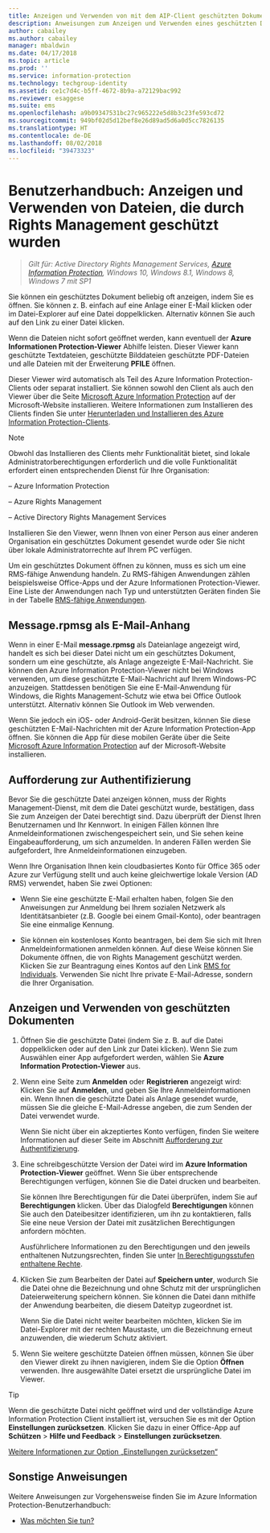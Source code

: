 ```yaml
---
title: Anzeigen und Verwenden von mit dem AIP-Client geschützten Dokumenten
description: Anweisungen zum Anzeigen und Verwenden eines geschützten Dokuments, das die Installation des Azure Information Protection-Clients erfordert.
author: cabailey
ms.author: cabailey
manager: mbaldwin
ms.date: 04/17/2018
ms.topic: article
ms.prod: ''
ms.service: information-protection
ms.technology: techgroup-identity
ms.assetid: ce1c7d4c-b5ff-4672-8b9a-a72129bac992
ms.reviewer: esaggese
ms.suite: ems
ms.openlocfilehash: a9b09347531bc27c965222e5d8b3c23fe593cd72
ms.sourcegitcommit: 949bf02d5d12bef8e26d89ad5d6a0d5cc7826135
ms.translationtype: HT
ms.contentlocale: de-DE
ms.lasthandoff: 08/02/2018
ms.locfileid: "39473323"
---
```

# <a name="user-guide-view-and-use-files-that-have-been-protected-by-rights-management"></a>Benutzerhandbuch: Anzeigen und Verwenden von Dateien, die durch Rights Management geschützt wurden

>*Gilt für: Active Directory Rights Management Services, [Azure Information Protection](https://azure.microsoft.com/pricing/details/information-protection), Windows 10, Windows 8.1, Windows 8, Windows 7 mit SP1*

Sie können ein geschütztes Dokument beliebig oft anzeigen, indem Sie es öffnen. Sie können z. B. einfach auf eine Anlage einer E-Mail klicken oder im Datei-Explorer auf eine Datei doppelklicken. Alternativ können Sie auch auf den Link zu einer Datei klicken.

Wenn die Dateien nicht sofort geöffnet werden, kann eventuell der **Azure Informationen Protection-Viewer** Abhilfe leisten. Dieser Viewer kann geschützte Textdateien, geschützte Bilddateien geschützte PDF-Dateien und alle Dateien mit der Erweiterung **PFILE** öffnen.

Dieser Viewer wird automatisch als Teil des Azure Information Protection-Clients oder separat installiert. Sie können sowohl den Client als auch den Viewer über die Seite [Microsoft Azure Information Protection](https://go.microsoft.com/fwlink/?LinkId=303970) auf der Microsoft-Website installieren. Weitere Informationen zum Installieren des Clients finden Sie unter [Herunterladen und Installieren des Azure Information Protection-Clients](install-client-app.md).

> [!NOTE]
> Obwohl das Installieren des Clients mehr Funktionalität bietet, sind lokale Administratorberechtigungen erforderlich und die volle Funktionalität erfordert einen entsprechenden Dienst für Ihre Organisation:
> 
>– Azure Information Protection
> 
>– Azure Rights Management
> 
>– Active Directory Rights Management Services 
> 
> Installieren Sie den Viewer, wenn Ihnen von einer Person aus einer anderen Organisation ein geschütztes Dokument gesendet wurde oder Sie nicht über lokale Administratorrechte auf Ihrem PC verfügen.

Um ein geschütztes Dokument öffnen zu können, muss es sich um eine RMS-fähige Anwendung handeln. Zu RMS-fähigen Anwendungen zählen beispielsweise Office-Apps und der Azure Informationen Protection-Viewer. Eine Liste der Anwendungen nach Typ und unterstützten Geräten finden Sie in der Tabelle [RMS-fähige Anwendungen](../requirements-applications.md#rms-enlightened-applications).  
## <a name="messagerpmsg-as-an-email-attachment"></a>Message.rpmsg als E-Mail-Anhang

Wenn in einer E-Mail **message.rpmsg** als Dateianlage angezeigt wird, handelt es sich bei dieser Datei nicht um ein geschütztes Dokument, sondern um eine geschützte, als Anlage angezeigte E-Mail-Nachricht. Sie können den Azure Information Protection-Viewer nicht bei Windows verwenden, um diese geschützte E-Mail-Nachricht auf Ihrem Windows-PC anzuzeigen. Stattdessen benötigen Sie eine E-Mail-Anwendung für Windows, die Rights Management-Schutz wie etwa bei Office Outlook unterstützt. Alternativ können Sie Outlook im Web verwenden.

Wenn Sie jedoch ein iOS- oder Android-Gerät besitzen, können Sie diese geschützten E-Mail-Nachrichten mit der Azure Information Protection-App öffnen. Sie können die App für diese mobilen Geräte über die Seite [Microsoft Azure Information Protection](https://go.microsoft.com/fwlink/?LinkId=303970) auf der Microsoft-Website installieren.

## <a name="prompts-for-authentication"></a>Aufforderung zur Authentifizierung

Bevor Sie die geschützte Datei anzeigen können, muss der Rights Management-Dienst, mit dem die Datei geschützt wurde, bestätigen, dass Sie zum Anzeigen der Datei berechtigt sind. Dazu überprüft der Dienst Ihren Benutzernamen und Ihr Kennwort. In einigen Fällen können Ihre Anmeldeinformationen zwischengespeichert sein, und Sie sehen keine Eingabeaufforderung, um sich anzumelden. In anderen Fällen werden Sie aufgefordert, Ihre Anmeldeinformationen einzugeben.

Wenn Ihre Organisation Ihnen kein cloudbasiertes Konto für Office 365 oder Azure zur Verfügung stellt und auch keine gleichwertige lokale Version (AD RMS) verwendet, haben Sie zwei Optionen:

- Wenn Sie eine geschützte E-Mail erhalten haben, folgen Sie den Anweisungen zur Anmeldung bei Ihrem sozialen Netzwerk als Identitätsanbieter (z.B. Google bei einem Gmail-Konto), oder beantragen Sie eine einmalige Kennung.

- Sie können ein kostenloses Konto beantragen, bei dem Sie sich mit Ihren Anmeldeinformationen anmelden können. Auf diese Weise können Sie Dokumente öffnen, die von Rights Management geschützt werden. Klicken Sie zur Beantragung eines Kontos auf den Link [RMS for Individuals](http://go.microsoft.com/fwlink/?LinkId=309469). Verwenden Sie nicht Ihre private E-Mail-Adresse, sondern die Ihrer Organisation. 

## <a name="to-view-and-use-a-protected-document"></a>Anzeigen und Verwenden von geschützten Dokumenten

1. Öffnen Sie die geschützte Datei (indem Sie z. B. auf die Datei doppelklicken oder auf den Link zur Datei klicken). Wenn Sie zum Auswählen einer App aufgefordert werden, wählen Sie **Azure Information Protection-Viewer** aus. 

2. Wenn eine Seite zum **Anmelden** oder **Registrieren** angezeigt wird: Klicken Sie auf **Anmelden**, und geben Sie Ihre Anmeldeinformationen ein. Wenn Ihnen die geschützte Datei als Anlage gesendet wurde, müssen Sie die gleiche E-Mail-Adresse angeben, die zum Senden der Datei verwendet wurde.
    
    Wenn Sie nicht über ein akzeptiertes Konto verfügen, finden Sie weitere Informationen auf dieser Seite im Abschnitt [Aufforderung zur Authentifizierung](#prompts-for-authentication).

3. Eine schreibgeschützte Version der Datei wird im **Azure Information Protection-Viewer** geöffnet. Wenn Sie über entsprechende Berechtigungen verfügen, können Sie die Datei drucken und bearbeiten. 

    Sie können Ihre Berechtigungen für die Datei überprüfen, indem Sie auf **Berechtigungen** klicken. Über das Dialogfeld **Berechtigungen** können Sie auch den Dateibesitzer identifizieren, um ihn zu kontaktieren, falls Sie eine neue Version der Datei mit zusätzlichen Berechtigungen anfordern möchten.
    
    Ausführlichere Informationen zu den Berechtigungen und den jeweils enthaltenen Nutzungsrechten, finden Sie unter [In Berechtigungsstufen enthaltene Rechte](../deploy-use/configure-usage-rights.md#rights-included-in-permissions-levels).

4. Klicken Sie zum Bearbeiten der Datei auf **Speichern unter**, wodurch Sie die Datei ohne die Bezeichnung und ohne Schutz mit der ursprünglichen Dateierweiterung speichern können. Sie können die Datei dann mithilfe der Anwendung bearbeiten, die diesem Dateityp zugeordnet ist. 
    
    Wenn Sie die Datei nicht weiter bearbeiten möchten, klicken Sie im Datei-Explorer mit der rechten Maustaste, um die Bezeichnung erneut anzuwenden, die wiederum Schutz aktiviert.

5. Wenn Sie weitere geschützte Dateien öffnen müssen, können Sie über den Viewer direkt zu ihnen navigieren, indem Sie die Option **Öffnen** verwenden. Ihre ausgewählte Datei ersetzt die ursprüngliche Datei im Viewer. 

> [!TIP]
> Wenn die geschützte Datei nicht geöffnet wird und der vollständige Azure Information Protection Client installiert ist, versuchen Sie es mit der Option **Einstellungen zurücksetzen**. Klicken Sie dazu in einer Office-App auf **Schützen** > **Hilfe und Feedback** > **Einstellungen zurücksetzen**. 
> 
> [Weitere Informationen zur Option „Einstellungen zurücksetzen“](client-admin-guide.md#more-information-about-the-reset-settings-option)

## <a name="other-instructions"></a>Sonstige Anweisungen
Weitere Anweisungen zur Vorgehensweise finden Sie im Azure Information Protection-Benutzerhandbuch:

-   [Was möchten Sie tun?](client-user-guide.md#what-do-you-want-to-do)

